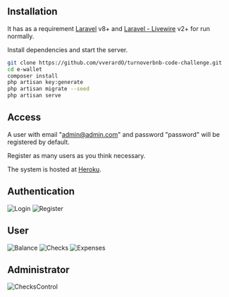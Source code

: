 ## Installation

It has as a requirement [Laravel](https://laravel.com/docs/8.x) v8+ and [Laravel - Livewire](https://laravel-livewire.com/docs/2.x/installation) v2+ for run normally.

Install dependencies and start the server.

```sh
git clone https://github.com/vverardO/turnoverbnb-code-challenge.git
cd e-wallet
composer install
php artisan key:generate
php artisan migrate --seed
php artisan serve
```

## Access
A user with email "admin@admin.com" and password "password" will be registered by default.

Register as many users as you think necessary.

The system is hosted at [Heroku](http://powerful-eyrie-36129.herokuapp.com/login).

## Authentication
![Login](https://i.postimg.cc/GmRc7g3g/login.png)
![Register](https://i.postimg.cc/wjk9S57q/register.png)

## User
![Balance](https://i.postimg.cc/SQXNJztd/balance.png)
![Checks](https://i.postimg.cc/YqYrxB7m/checks.png)
![Expenses](https://i.postimg.cc/nV6V7cyJ/expenses.png)

## Administrator
![ChecksControl](https://i.postimg.cc/bvNq8GtQ/checks-control.png)
